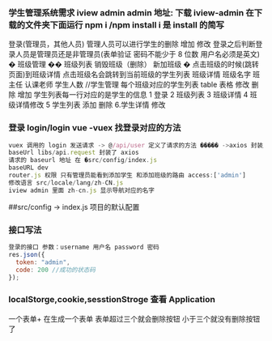 ###  学生管理系统需求 iview admin admin 地址: 下载 iview-admin 在下载的文件夹下面运行 npm i /npm install i 是 install 的简写

登录(管理员，其他人员) 管理人员可以进行学生的删除 增加 修改 登录之后判断登录人员是管理员还是非管理员(表单验证 密码不能少于 8 位数 用户名必须是英文)
� 班级管理 �� 班级列表 销毁班级（删除） 新加班级 � 点击班级的时候(跳转页面)到班级详情 点击班级名会跳转到当前班级的学生列表
班级详情 班级名字 班主任 认课老师 学生人数 //学生管理
每个班级对应的学生列表 table 表格 修改 删除 增加
学生列表每一行对应的是学生的信息
1 登录 2 班级列表 3 班级详情 4 班级详情修改 5 学生列表 添加 删除 6.学生详情 修改

### 登录 login/login vue -vuex 找登录对应的方法
```js
vuex 调用的 login 发送请求 -> @/api/user 定义了请求的方法 ����� ->axios 封装里面
baseUrl libs/api.request 封装了 axios
请求的 baseurl 地址 在 �src/config/index.js
baseURL dev
router.js 权限 只有管理员能看到添加学生 和添加班级的路由 access:['admin']
修改语言 src/locale/lang/zh-CN.js
iview admin 里面 zh-cn.js 显示导航对应的名字
```
##src/config -> index.js 项目的默认配置

### 接口写法
```js
登录的接口 参数：username 用户名 password 密码
res.json({
  token: "admin",
  code: 200 //成功的状态码
});
```
###  localStorge,cookie,sesstionStroge 查看 Application

一个表单+ 在生成一个表单 表单超过三个就会删除按钮  小于三个就没有删除按钮了

